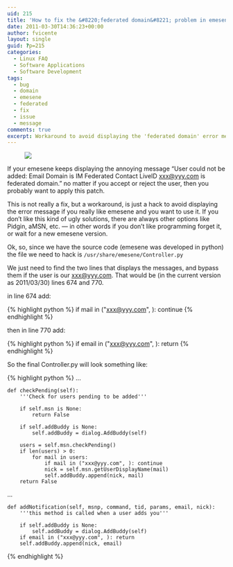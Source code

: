 ```yaml
---
uid: 215
title: 'How to fix the &#8220;federated domain&#8221; problem in emesene'
date: 2011-03-30T14:36:23+00:00
author: fvicente
layout: single
guid: ?p=215
categories:
  - Linux FAQ
  - Software Applications
  - Software Development
tags:
  - bug
  - domain
  - emesene
  - federated
  - fix
  - issue
  - message
comments: true
excerpt: Workaround to avoid displaying the 'federated domain' error message on emesene
---
```

<figure>
	<img src="{{ site.baseurl }}/images/emesene-logo.png">
</figure>

If your emesene keeps displaying the annoying message &#8220;User could not be added: Email Domain is IM Federated Contact LiveID xxx@yyy.com is federated domain.&#8221; no matter if you accept or reject the user, then you probably want to apply this patch.

This is not really a fix, but a workaround, is just a hack to avoid displaying the error message if you really like emesene and you want to use it. If you don&#8217;t like this kind of ugly solutions, there are always other options like Pidgin, aMSN, etc. &#8212; in other words if you don&#8217;t like programming forget it, or wait for a new emesene version.

<!--more-->

Ok, so, since we have the source code (emesene was developed in python) the file we need to hack is `/usr/share/emesene/Controller.py`

We just need to find the two lines that displays the messages, and bypass them if the user is our xxx@yyy.com. That would be (in the current version as 2011/03/30) lines 674 and 770.

in line 674 add:

{% highlight python %}
if mail in ("xxx@yyy.com", ): continue
{% endhighlight %}

then in line 770 add:

{% highlight python %}
if email in ("xxx@yyy.com", ): return
{% endhighlight %}

So the final Controller.py will look something like:

{% highlight python %}
...

    def checkPending(self):
        '''Check for users pending to be added'''

        if self.msn is None:
            return False

        if self.addBuddy is None:
            self.addBuddy = dialog.AddBuddy(self)

        users = self.msn.checkPending()
        if len(users) > 0:
            for mail in users:
                if mail in ("xxx@yyy.com", ): continue
                nick = self.msn.getUserDisplayName(mail)
                self.addBuddy.append(nick, mail)
        return False

...

    def addNotification(self, msnp, command, tid, params, email, nick):
        '''this method is called when a user adds you'''

        if self.addBuddy is None:
            self.addBuddy = dialog.AddBuddy(self)
        if email in ("xxx@yyy.com", ): return
        self.addBuddy.append(nick, email)

{% endhighlight %}
